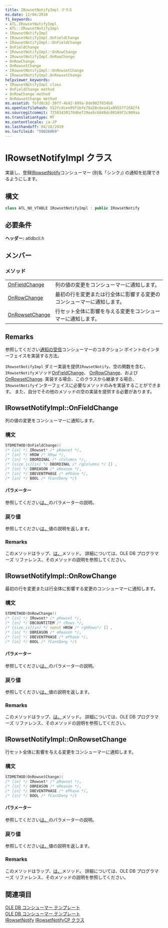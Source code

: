 ```yaml
---
title: IRowsetNotifyImpl クラス
ms.date: 11/04/2016
f1_keywords:
- ATL.IRowsetNotifyImpl
- ATL::IRowsetNotifyImpl
- IRowsetNotifyImpl
- IRowsetNotifyImpl.OnFieldChange
- IRowsetNotifyImpl::OnFieldChange
- OnFieldChange
- IRowsetNotifyImpl::OnRowChange
- IRowsetNotifyImpl.OnRowChange
- OnRowChange
- OnRowsetChange
- IRowsetNotifyImpl::OnRowsetChange
- IRowsetNotifyImpl.OnRowsetChange
helpviewer_keywords:
- IRowsetNotifyImpl class
- OnFieldChange method
- OnRowChange method
- OnRowsetChange method
ms.assetid: fbfd0cb2-38ff-4b42-899a-8de902f834b8
ms.openlocfilehash: 552fcdcee99f1bfe78a28c6ea41a89557f1682f4
ms.sourcegitcommit: 72583d30170d6ef29ea5c6848dc00169f2c909aa
ms.translationtype: MT
ms.contentlocale: ja-JP
ms.lasthandoff: 04/18/2019
ms.locfileid: "59026069"
---
```

# <a name="irowsetnotifyimpl-class"></a>IRowsetNotifyImpl クラス

実装し、登録[IRowsetNotify](/previous-versions/windows/desktop/ms712959(v=vs.85))コンシューマー (別名「シンク」) の通知を処理できるようにします。

## <a name="syntax"></a>構文

```cpp
class ATL_NO_VTABLE IRowsetNotifyImpl : public IRowsetNotify
```

## <a name="requirements"></a>必要条件

**ヘッダー:** atldbcli.h

## <a name="members"></a>メンバー

### <a name="methods"></a>メソッド

|||
|-|-|
|[OnFieldChange](#onfieldchange)|列の値の変更をコンシューマーに通知します。|
|[OnRowChange](#onrowchange)|最初の行を変更または行全体に影響する変更のコンシューマーに通知します。|
|[OnRowsetChange](#onrowsetchange)|行セット全体に影響を与える変更をコンシューマーに通知します。|

## <a name="remarks"></a>Remarks

参照してください[通知の受信](../../data/oledb/receiving-notifications.md)コンシューマーのコネクション ポイントのインターフェイスを実装する方法。

`IRowsetNotifyImpl` ダミー実装を提供`IRowsetNotify`、空の関数を含む、`IRowsetNotify`メソッド[OnFieldChange](/previous-versions/windows/desktop/ms715961(v=vs.85))、 [OnRowChange](/previous-versions/windows/desktop/ms722694(v=vs.85))、および[OnRowsetChange](/previous-versions/windows/desktop/ms722669(v=vs.85)). 実装する場合、このクラスから継承する場合、`IRowsetNotify`インターフェイスに必要なメソッドのみを実装することができます。 また、自分でその他のメソッドの空の実装を提供する必要があります。

## <a name="onfieldchange"></a> IRowsetNotifyImpl::OnFieldChange

列の値の変更をコンシューマーに通知します。

### <a name="syntax"></a>構文

```cpp
STDMETHOD(OnFieldChange)(
/* [in] */ IRowset* /* pRowset */,
/* [in] */ HROW /* hRow */,
/* [in] */ DBORDINAL /* cColumns */,
/* [size_is][in] */ DBORDINAL /* rgColumns */ [] ,
/* [in] */ DBREASON /* eReason */,
/* [in] */ DBEVENTPHASE /* ePhase */,
/* [in] */ BOOL /* fCantDeny */)
```

#### <a name="parameters"></a>パラメーター

参照してください[は、](/previous-versions/windows/desktop/ms715961(v=vs.85))のパラメーターの説明。

### <a name="return-value"></a>戻り値

参照してください[は、](/previous-versions/windows/desktop/ms715961(v=vs.85))値の説明を返します。

### <a name="remarks"></a>Remarks

このメソッドはラップ、[は、](/previous-versions/windows/desktop/ms715961(v=vs.85))メソッド。 詳細については、OLE DB プログラマーズ リファレンス、そのメソッドの説明を参照してください。

## <a name="onrowchange"></a> IRowsetNotifyImpl::OnRowChange

最初の行を変更または行全体に影響する変更のコンシューマーに通知します。

### <a name="syntax"></a>構文

```cpp
STDMETHOD(OnRowChange)(
/* [in] */ IRowset* /* pRowset */,
/* [in] */ DBCOUNTITEM /* cRows */,
/* [size_is][in] */ const HROW /* rghRows*/ [] ,
/* [in] */ DBREASON /* eReason */,
/* [in] */ DBEVENTPHASE /* ePhase */,
/* [in] */ BOOL /* fCantDeny */)
```

#### <a name="parameters"></a>パラメーター

参照してください[は、](/previous-versions/windows/desktop/ms722694(v=vs.85))のパラメーターの説明。

### <a name="return-value"></a>戻り値

参照してください[は、](/previous-versions/windows/desktop/ms722694(v=vs.85))値の説明を返します。

### <a name="remarks"></a>Remarks

このメソッドはラップ、[は、](/previous-versions/windows/desktop/ms722694(v=vs.85))メソッド。 詳細については、OLE DB プログラマーズ リファレンス、そのメソッドの説明を参照してください。

## <a name="onrowsetchange"></a> IRowsetNotifyImpl::OnRowsetChange

行セット全体に影響を与える変更をコンシューマーに通知します。

### <a name="syntax"></a>構文

```cpp
STDMETHOD(OnRowsetChange)(
/* [in] */ IRowset* /* pRowset */,
/* [in] */ DBREASON /* eReason */,
/* [in] */ DBEVENTPHASE /* ePhase */,
/* [in] */ BOOL /* fCantDeny */)
```

#### <a name="parameters"></a>パラメーター

参照してください[は、](/previous-versions/windows/desktop/ms722669(v=vs.85))のパラメーターの説明。

### <a name="return-value"></a>戻り値

参照してください[は、](/previous-versions/windows/desktop/ms722669(v=vs.85))値の説明を返します。

### <a name="remarks"></a>Remarks

このメソッドはラップ、[は、](/previous-versions/windows/desktop/ms722669(v=vs.85))メソッド。 詳細については、OLE DB プログラマーズ リファレンス、そのメソッドの説明を参照してください。

## <a name="see-also"></a>関連項目

[OLE DB コンシューマー テンプレート](../../data/oledb/ole-db-consumer-templates-cpp.md)<br/>
[OLE DB コンシューマー テンプレート](../../data/oledb/ole-db-consumer-templates-cpp.md)<br/>
[IRowsetNotify](/previous-versions/windows/desktop/ms712959(v=vs.85))
[IRowsetNotifyCP クラス](../../data/oledb/irowsetnotifycp-class.md)